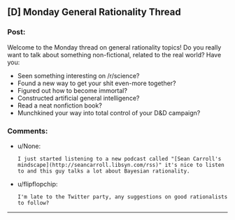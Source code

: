 ## [D] Monday General Rationality Thread

### Post:

Welcome to the Monday thread on general rationality topics!  Do you really want to talk about something non-fictional, related to the real world?  Have you:

* Seen something interesting on /r/science?
* Found a new way to get your shit even-more together?
* Figured out how to become immortal?
* Constructed artificial general intelligence?
* Read a neat nonfiction book?
* Munchkined your way into total control of your D&D campaign?


### Comments:

- u/None:
  ```
  I just started listening to a new podcast called "[Sean Carroll's mindscape](http://seancarroll.libsyn.com/rss)" it's nice to listen to and this guy talks a lot about Bayesian rationality.
  ```

- u/flipflopchip:
  ```
  I'm late to the Twitter party, any suggestions on good rationalists to follow?
  ```

---

